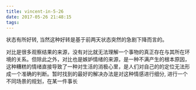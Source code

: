 ```yaml
---
title: vincent-in-5-26
date: 2017-05-26 21:48:15
tags:
---
```


<p>状态有所好转, 当然这种好转是基于前两天状态突然的急剧下降而言的。</p>
<p>对比是很多观察结果的来源，没有对比就无法理解一个事物的真正存在与其所在环境的关系。但除此之外，对比也是嫉妒情绪的来源，是一种不满产生的根本原因，这种糟糕的情绪直接导致了一种对生活的消极心里，是人们对自己的的定位无法形成一个准确的判断。暂时找到的最好的解决办法是对这种情感进行细分, 进行一个不同场景的规划，在某一件事长</p>


